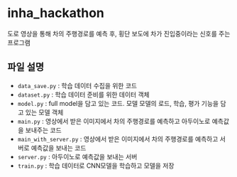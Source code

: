 # inha_hackathon

도로 영상을 통해 차의 주행경로를 예측 후, 횡단 보도에 차가 진입중이라는 신호를 주는 프로그램

## 파일 설명
- `data_save.py` : 학습 데이터 수집을 위한 코드
- `dataset.py` : 학습 데이터 준비를 위한 데이터 객체
- `model.py` : full model을 담고 있는 코드. 모델 모델의 로드, 학습, 평가 기능을 담고 있는 모델 객체
- `main.py` : 영상에서 받은 이미지에서 차의 주행경로를 예측하고 
아두이노로 예측값을 보내주는 코드
- `main_with_server.py` : 영상에서 받은 이미지에서 차의 주행경로를 예측하고
서버로 예측값을 보내는 코드
- `server.py` : 아두이노로 예측값을 보내는 서버
- `train.py` : 학습 데이터로 CNN모델을 학습하고 모델을 저장

